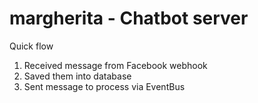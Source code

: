 # margherita - Chatbot server

Quick flow
1. Received message from Facebook webhook
2. Saved them into database
3. Sent message to process via EventBus
